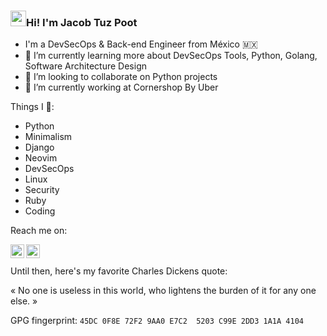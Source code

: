 ### <img src="https://media.giphy.com/media/hvRJCLFzcasrR4ia7z/giphy.gif" width="25px">Hi! I'm Jacob Tuz Poot

- I'm a DevSecOps & Back-end Engineer from México 🇲🇽
- 🌱 I’m currently learning more about DevSecOps Tools, Python, Golang, Software Architecture Design
- 👯 I’m looking to collaborate on Python projects
- 🔭 I’m currently working at Cornershop By Uber
<!--
- 🔭 I’m currently working on ...
- 🌱 I’m currently learning ...
- 👯 I’m looking to collaborate on ...
- 🤔 I’m looking for help with ...
- 💬 Ask me about ...
- 📫 How to reach me: ...
- 😄 Pronouns: ...
- ⚡ Fun fact: ...
-->


Things I 💚:
* Python
* Minimalism
* Django
* Neovim
* DevSecOps
* Linux
* Security
* Ruby
* Coding

Reach me on:

<a href="https://twitter.com/jtuz">
  <img align="left" alt="Jacob Tuz Poot | Twitter" width="22px" src="https://raw.githubusercontent.com/peterthehan/peterthehan/master/assets/twitter.svg" />
</a>
<a href="https://www.linkedin.com/in/jacobtuz/">
  <img align="left" alt="Jacob Tuz Poot | Linkedin" width="22px" src="https://raw.githubusercontent.com/peterthehan/peterthehan/master/assets/linkedin.svg" />
</a>
<br/>
<br/>
Until then, here's my favorite Charles Dickens quote:

« No one is useless in this world, who lightens the burden of it for any one else. »


GPG fingerprint: `45DC 0F8E 72F2 9AA0 E7C2  5203 C99E 2DD3 1A1A 4104` 
